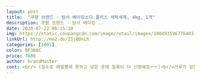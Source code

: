 ```yaml
---
layout: post 
title:  "쿠팡 브랜드 - 탐사 베이킹소다 플러스 세탁세제, 4kg, 1개" 
description: 쿠팡 브랜드 - 탐사 베이킹 ..
date: 2020-07-22 06:15:10 
img: https://static.coupangcdn.com/image/retail/images/100493596776403-4274ac65-d92c-4998-96ba-61c018eb2883.jpg 
linkUrl: http://me2.do/I5jBDnLh 
categories: [1001] 
color: BF360C 
price: 7680 
author: brandMaster 
cont: <br/> (실수로 애벌빨래 못하고 넣은 옷에 얼룩이 더 선명해짐ㅜㅜ)<br/>가루가 굉장히 곱네요.<br/> 물에 금방 잘 녹겠어요<br/>가루가 생각보다 차가운 물에도 잘 녹네요^^<br/>가루세제는 세척을 도와주는 성분으로 구성이 되있다고<br/>과즙이 묻거나 한것들은 바로바로 애벌빨래 한 후에<br/>그래서 세탁시 매번 번거롭게 따로 넣긴 했는데.<br/>.<br/><br/>깔끔하고 편리하게 사용 가능할 것 같아요.<br/>ㅎㅎ<br/>날씨가 더워지면서 하루만 지나도 수건에서 쉰내가 풀풀 나더라구요.<br/> 매일 세탁기 몇번씩 돌려서 세제도 많이 쓰는데, 양도 엄청나게 많아서 가성비 쩔어요.<br/><br/>무지하게 저렴한 가격에 완전 대용량^^;<br/>바스켓 타입으로, 계량스푼이 들어있어서<br/>베이킹소다가 이미 첨가되어 있으니 간편해서 좋아요.<br/><br/>베이킹소다는 빨래의 찌든 떄까지 깨끗하게 제거해주고<br/>베이킹소다는 탈취와 세정능력이 우수하다고 하잖아요.<br/><br/>생각지도 못한 아이템 !<br/>세척력이 아<br/> -주 좋다고는 말 못하겠지만ㅜㅜ<br/> 
---
```

 